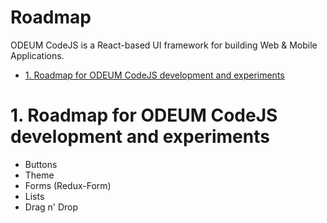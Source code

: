 Roadmap
==============================================
ODEUM CodeJS is a React-based UI framework for building Web & Mobile Applications. 

<!-- TOC -->

- [1. Roadmap for ODEUM CodeJS development and experiments](#1-roadmap-for-odeum-codejs-development-and-experiments)

<!-- /TOC -->

# 1. Roadmap for ODEUM CodeJS development and experiments

- Buttons
- Theme
- Forms (Redux-Form)
- Lists
- Drag n' Drop

